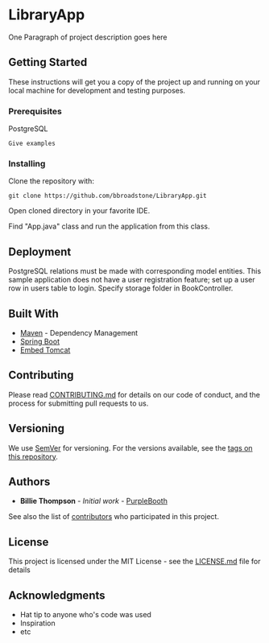 # LibraryApp

One Paragraph of project description goes here

## Getting Started

These instructions will get you a copy of the project up and running on your local machine for development and testing purposes.

### Prerequisites

PostgreSQL

```
Give examples
```

### Installing

Clone the repository with:

```
git clone https://github.com/bbroadstone/LibraryApp.git
```

Open cloned directory in your favorite IDE.

Find "App.java" class and run the application from this class. 

## Deployment

PostgreSQL relations must be made with corresponding model entities.
This sample application does not have a user registration feature; set up a user row in users table to login.
Specify storage folder in BookController.

## Built With

* [Maven](https://maven.apache.org/) - Dependency Management
* [Spring Boot](https://projects.spring.io/spring-boot/)
* [Embed Tomcat](https://projects.spring.io/spring-boot/)

## Contributing

Please read [CONTRIBUTING.md](https://gist.github.com/PurpleBooth/b24679402957c63ec426) for details on our code of conduct, and the process for submitting pull requests to us.

## Versioning

We use [SemVer](http://semver.org/) for versioning. For the versions available, see the [tags on this repository](https://github.com/your/project/tags). 

## Authors

* **Billie Thompson** - *Initial work* - [PurpleBooth](https://github.com/PurpleBooth)

See also the list of [contributors](https://github.com/your/project/contributors) who participated in this project.

## License

This project is licensed under the MIT License - see the [LICENSE.md](LICENSE.md) file for details

## Acknowledgments

* Hat tip to anyone who's code was used
* Inspiration
* etc
